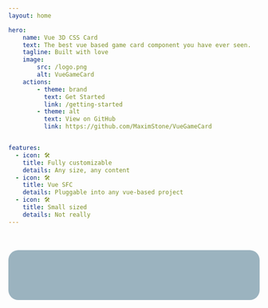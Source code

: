 ```yaml
---
layout: home

hero:
    name: Vue 3D CSS Card
    text: The best vue based game card component you have ever seen.
    tagline: Built with love
    image:
        src: /logo.png
        alt: VueGameCard
    actions:
        - theme: brand
          text: Get Started
          link: /getting-started
        - theme: alt 
          text: View on GitHub
          link: https://github.com/MaximStone/VueGameCard


features:
  - icon: 🛠️
    title: Fully customizable
    details: Any size, any content
  - icon: 🛠️
    title: Vue SFC
    details: Pluggable into any vue-based project
  - icon: 🛠️
    title: Small sized
    details: Not really
---
```


 
<br/>
<br/>

<div style="margin: auto; max-width: 600px; max-height: 400px; background-color: #9bb3bf; padding: 50px; border-radius: 20px">
    <App />
</div>

